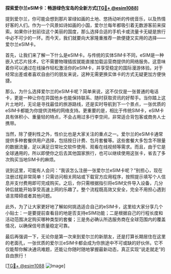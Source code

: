 **探索爱尔兰eSIM卡：畅游绿色宝岛的全新方式[[TG💪+ @esim1088](https://t.me/s/esim1088)]**

提到爱尔兰，你可能会想到那片翠绿如画的土地、悠扬动听的传统音乐，以及热情好客的人们。作为一个风景如诗如画的小国，爱尔兰每年都吸引着无数游客前来探索。如果你计划前往这个美丽的国度，那么选择合适的手机卡或流量卡无疑是旅行中必不可少的一环。而今天，我们就要向大家隆重推荐一款便捷又实用的选择——爱尔兰eSIM卡。

首先，让我们来了解一下什么是eSIM卡。与传统的实体SIM卡不同，eSIM是一种嵌入式芯片技术，它不需要物理插拔就能直接加载运营商提供的网络服务。这意味着你可以通过在线操作轻松激活你的eSIM卡，并享受稳定的国际漫游体验。对于经常出差或者喜欢自由行的朋友来说，这种无需更换实体卡的方式无疑更加方便快捷。

那么，为什么选择爱尔兰的eSIM卡呢？简单来说，这不仅仅是一张普通的电话卡，更是一种让你在异国他乡也能保持联系、随时获取资讯的好帮手。当你踏上这片土地时，无论是寻找最佳的旅游路线，还是实时导航到下一个景点，一张优质的eSIM卡都能为你提供流畅的网络支持。更重要的是，相比于传统SIM卡，eSIM卡具有体积小、重量轻的特点，不会占用过多行李空间，非常适合背包客或商务人士携带。

当然，除了便利性之外，性价比也是大家关注的重点之一。爱尔兰的eSIM卡通常提供多种套餐供用户选择，包括按日计费、包月套餐等。这些套餐大多包含不限量的数据流量，足以满足日常社交软件使用、观看在线视频等需求。而且，由于它是全球通用的，所以即使你之后去其他国家旅行，也可以继续使用这张卡，省去了多次购买当地SIM卡的麻烦。

说到这里，可能有人会问：“我该怎么注册一张爱尔兰eSIM卡呢？”别担心，现在注册过程非常简单！只需访问相关网站或下载官方应用程序，按照提示填写个人信息并支付费用即可完成购买。之后，你只需根据指引将eSIM文件导入设备，几分钟后就能开始享受高速上网的乐趣了。整个流程既高效又安全，完全不用担心遇到语言障碍或者其他问题。

此外，为了让大家更好地了解如何挑选适合自己的eSIM卡，这里给大家分享几个小贴士：一是要提前查看目的地是否支持eSIM功能；二是根据自己的行程长度和活动范围决定购买哪种类型的套餐；三是务必确认所选服务商在全球范围内的覆盖情况，以确保信号质量稳定可靠。

最后再强调一下，无论你是第一次来到爱尔兰的新朋友，还是打算长期居住在这里的老面孔，一张优质的爱尔兰eSIM卡都会成为你旅途中不可或缺的好伙伴。它不仅能帮你解决通讯难题，还能让你随时随地掌握最新动态，真正实现“说走就走”的自由旅行！

[[TG💪+ @esim1088](https://t.me/s/esim1088) ![Image](https://i.postimg.cc/4NQfJmqS/Snipaste-2025-05-13-00-14-12.png)]